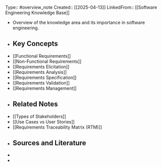 Type:: #overview_note
Created:: [[2025-04-13]]
LinkedFrom:: [[Software Engineering Knowledge Base]]

- Overview of the knowledge area and its importance in software engineering.
- ## Key Concepts
- [[Functional Requirements]]
- [[Non-Functional Requirements]]
- [[Requirements Elicitation]]
- [[Requirements Analysis]]
- [[Requirements Specification]]
- [[Requirements Validation]]
- [[Requirements Management]]
- ## Related Notes
- [[Types of Stakeholders]]
- [[Use Cases vs User Stories]]
- [[Requirements Traceability Matrix (RTM)]]
- ## Sources and Literature
-
-